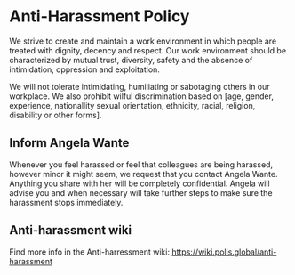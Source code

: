 # Anti-Harassment Policy
 
We strive to create and maintain a work environment in which people are treated with dignity, decency and respect. Our work environment should be characterized by mutual trust, diversity, safety and the absence of intimidation, oppression and exploitation.
 
We will not tolerate intimidating, humiliating or sabotaging others in our workplace. 
We also prohibit wilful discrimination based on [age, gender, experience, nationallity sexual orientation, ethnicity, racial, religion, disability or other forms].
 
## Inform Angela Wante
Whenever you feel harassed or feel that colleagues are being harassed, however minor it might seem, we request that you contact Angela Wante. Anything you share with her will be completely confidential. Angela will advise you and when necessary will take further steps to make sure the harassment stops immediately.

## Anti-harassment wiki
Find more info in the Anti-harressment wiki: https://wiki.polis.global/anti-harassment

